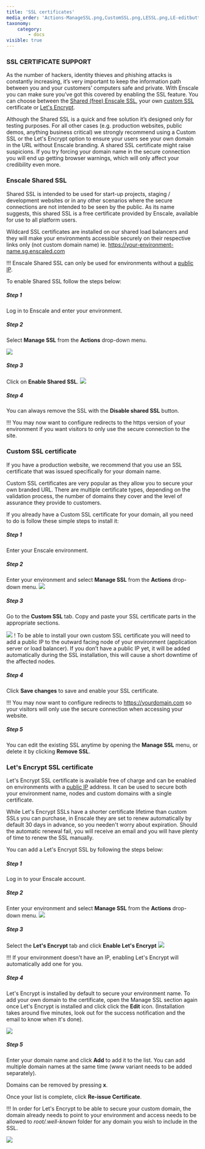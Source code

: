 ```yaml
---
title: 'SSL certificates'
media_order: 'Actions-ManageSSL.png,CustomSSL.png,LESSL.png,LE-editbutton.png,LE-edit-domains.png,SharedSSL-enable.png'
taxonomy:
    category:
        - docs
visible: true
---
```


### SSL CERTIFICATE SUPPORT

As the number of hackers, identity thieves and phishing attacks is constantly increasing, it’s very important to keep the information path between you and your customers’ computers safe and private. With Enscale you can make sure you’ve got this covered by enabling the SSL feature. You can choose between the [Shared (free) Enscale SSL](/features/ssl-certificates#enscale-shared-ssl), your own [custom SSL](/features/ssl-certificates#custom-ssl-certificate) certificate or [Let's Encrypt](/features/ssl-certificates#lets-encrypt-ssl-certificate).

Although the Shared SSL is a quick and free solution it’s designed only for testing purposes. For all other cases (e.g. production websites, public demos, anything business critical) we strongly recommend using a Custom SSL or the Let's Encrypt option to ensure your users see your own domain in the URL without Enscale branding. A shared SSL certificate might raise suspicions. If you try forcing your domain name in the secure connection you will end up getting browser warnings, which will only affect your credibility even more.

### Enscale Shared SSL

Shared SSL is intended to be used for start-up projects, staging / development websites or in any other scenarios where the secure connections are not intended to be seen by the public. As its name suggests, this shared SSL is a free certificate provided by Enscale, available for use to all platform users.

Wildcard SSL certificates are installed on our shared load balancers and they will make your environments accessible securely on their respective links only (not custom domain name) ie. https://your-environment-name.sg.enscaled.com

!!! Enscale Shared SSL can only be used for environments without a [public IP](/features/ip-addresses#steps-to-enable-a-public-ip-address).

To enable Shared SSL follow the steps below:

##### Step 1

Log in to Enscale and enter your environment.

##### Step 2

Select **Manage SSL** from the **Actions** drop-down menu.

![](Actions-ManageSSL.png)

##### Step 3

Click on **Enable Shared SSL**.
![](SharedSSL-enable.png)

##### Step 4

You can always remove the SSL with the **Disable shared SSL** button.

!!! You may now want to configure redirects to the https version of your environment if you want visitors to only use the secure connection to the site.

### Custom SSL certificate

If you have a production website, we recommend that you use an SSL certificate that was issued specifically for your domain name.

Custom SSL certificates are very popular as they allow you to secure your own branded URL. There are multiple certificate types, depending on the validation process, the number of domains they cover and the level of assurance they provide to customers.

If you already have a Custom SSL certificate for your domain, all you need to do is follow these simple steps to install it:

##### Step 1

Enter your Enscale environment.

##### Step 2

Enter your environment and select **Manage SSL** from the **Actions** drop-down menu.
![](Actions-ManageSSL.png)

##### Step 3

Go to the **Custom SSL** tab. Copy and paste your SSL certificate parts in the appropriate sections.

![](CustomSSL.png)
! To be able to install your own custom SSL certificate you will need to add a public IP to the outward facing node of your environment (application server or load balancer). If you don’t have a public IP yet, it will be added automatically during the SSL installation, this will cause a short downtime of the affected nodes.


##### Step 4

Click **Save changes** to save and enable your SSL certificate.

!!! You may now want to configure redirects to https://yourdomain.com so your visitors will only use the secure connection when accessing your website.

##### Step 5

You can edit the existing SSL anytime by opening the **Manage SSL** menu, or delete it by clicking **Remove SSL**.

### Let's Encrypt SSL certificate

Let's Encrypt SSL certificate is available free of charge and can be enabled on environments with a [public IP](/features/ip-addresses#using-a-public-ip-address) address. It can be used to secure both your environment name, nodes and custom domains with a single certificate.

While Let's Encrypt SSLs have a shorter certificate lifetime than custom SSLs you can purchase, in Enscale they are set to renew automatically by default 30 days in advance, so you needen't worry about expiration. Should the automatic renewal fail, you will receive an email and you will have plenty of time to renew the SSL manually.

You can add a Let's Encrypt SSL by following the steps below:

##### Step 1

Log in to your Enscale account.

##### Step 2

Enter your environment and select **Manage SSL** from the **Actions** drop-down menu.
![](Actions-ManageSSL.png)

##### Step 3

Select the **Let's Encrypt** tab and click **Enable Let's Encrypt**
![](LESSL.png)

!!! If your environment doesn't have an IP, enabling Let's Encrypt will automatically add one for you. 

##### Step 4

Let's Encrypt is installed by default to secure your environment name. To add your own domain to the certificate, open the Manage SSL section again once Let's Encrypt is installed and click click the **Edit** icon. (Installation takes around five minutes, look out for the success notification and the email to know when it's done).

![](LE-editbutton.png)
##### Step 5

Enter your domain name and click **Add** to add it to the list. You can add multiple domain names at the same time (www variant needs to be added separately). 

Domains can be removed by pressing **x**. 

Once your list is complete, click **Re-issue Certificate**.

!!! In order for Let's Encrypt to be able to secure your custom domain, the domain already needs to point to your environment and access needs to be allowed to _root/.well-known_ folder for any domain you wish to include in the SSL.

![](LE-edit-domains.png)